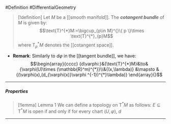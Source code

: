 #Definition #DifferentialGeometry 

> [!definition]
> Let $M$ be a [[smooth manifold]]. The ***cotangent bundle*** of $M$ is given by: $$\text{T}^{*}M:=\bigcup_{p\in M}^{}\{ p \}\times \text{T}^{*}_{p}M$$where $\text{T}_{p}^{*}M$ denotes the [[cotangent space]].
- **Remark**: Similarly to $d\varphi$ in the [[tangent bundle]], we have: $$\begin{array}{cccc} {d\varphi:}&{\text{T}^{*}M}&\to&{\varphi(U)\times (\mathbb{R}^m)^{*}}\\&{(x,\lambda)} &\mapsto & {(\varphi(x),(d_{\varphi(x)}\varphi ^{-1})^{*}\lambda)} \end{array}{}$$
---
##### Properties
> [!lemma] Lemma 1
> We can define a topology on $\text{T}^{*}M$ as follows: $E\subseteq \text{T}^{*}M$ is open if and only if for every chart $(U,\varphi)$, $d$
---
